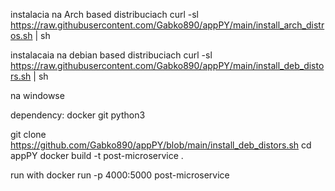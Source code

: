 instalacia na Arch based distribuciach
curl -sl https://raw.githubusercontent.com/Gabko890/appPY/main/install_arch_distros.sh | sh

instalacaia na debian based distribuciach
curl -sl https://raw.githubusercontent.com/Gabko890/appPY/main/install_deb_distors.sh | sh

na windowse 

dependency:
    docker
    git
    python3

git clone https://github.com/Gabko890/appPY/blob/main/install_deb_distors.sh
cd appPY
docker build -t post-microservice .



run with 
docker run -p 4000:5000 post-microservice